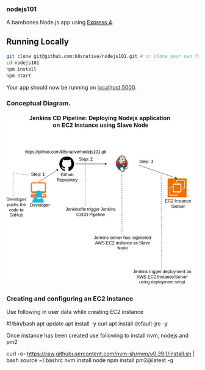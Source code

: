 
### nodejs101

A barebones Node.js app using [Express 4](http://expressjs.com/).

## Running Locally


```sh
git clone git@github.com:k8snative/nodejs101.git # or clone your own fork
cd nodejs101
npm install
npm start
```

Your app should now be running on [localhost:5000](http://localhost:5000/).

### Conceptual Diagram.
![GitHub Logo](https://github.com/k8snative/nodejs101/blob/develop/Nodejs101-jenkins-slave.png)

### Creating and configuring an EC2 instance

Use following in user data while creating EC2 instance

#!/bin/bash
apt update
apt install -y curl
apt install default-jre -y

Once instance has been created use following to install nvm, nodejs and pm2

curl -o- https://raw.githubusercontent.com/nvm-sh/nvm/v0.39.1/install.sh | bash
source ~/.bashrc
nvm install node
npm install pm2@latest -g